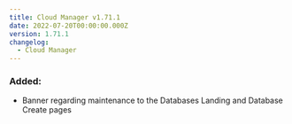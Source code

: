 ```yaml
---
title: Cloud Manager v1.71.1
date: 2022-07-20T00:00:00.000Z
version: 1.71.1
changelog:
  - Cloud Manager
---
```


### Added:

- Banner regarding maintenance to the Databases Landing and Database Create pages
